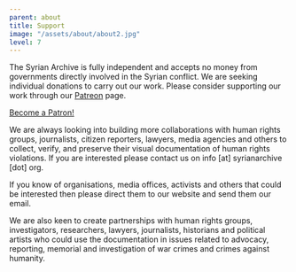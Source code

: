 ```yaml
---
parent: about
title: Support
image: "/assets/about/about2.jpg"
level: 7
---
```



The Syrian Archive is fully independent and accepts no money from governments directly involved in the Syrian conflict. We are seeking individual donations to carry out our work. Please consider supporting our work through our [Patreon](https://www.patreon.com/syrianarchive) page. 

<a href="https://www.patreon.com/bePatron?u=10700085" data-patreon-widget-type="become-patron-button">Become a Patron!</a><script async src="https://c6.patreon.com/becomePatronButton.bundle.js"></script>

We are always looking into building more collaborations with human rights groups, journalists, citizen reporters, lawyers, media agencies and others to collect, verify, and preserve their visual documentation of human rights violations. If you are interested please contact us on info [at] syrianarchive [dot] org.

If you know of organisations, media offices, activists and others that could be interested then please direct them to our website and send them our email.

We are also keen to create partnerships with human rights groups, investigators, researchers, lawyers, journalists, historians and political artists who could use the documentation in issues related to advocacy, reporting, memorial and investigation of war crimes and crimes against humanity.
